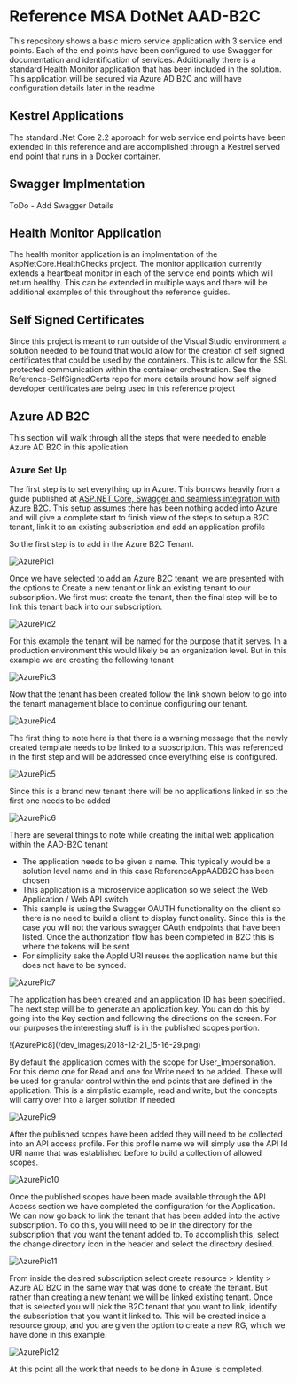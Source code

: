 # Reference MSA DotNet AAD-B2C
This repository shows a basic micro service application with 3 service end points. Each of the end points have been configured to use Swagger for documentation and identification of services. Additionally there is a standard Health Monitor application that has been included in the solution. This application will be secured via Azure AD B2C and will have configuration details later in the readme

## Kestrel Applications
The standard .Net Core 2.2 approach for web service end points have been extended in this reference and are accomplished through a Kestrel served end point that runs in a Docker container.

## Swagger Implmentation
ToDo - Add Swagger Details

## Health Monitor Application
The health monitor application is an implmentation of the AspNetCore.HealthChecks project. The monitor application currently extends a heartbeat monitor in each of the service end points which will return healthy. This can be extended in multiple ways and there will be additional examples of this throughout the reference guides.

## Self Signed Certificates
Since this project is meant to run outside of the Visual Studio environment a solution needed to be found that would allow for the creation of self signed certificates that could be used by the containers. This is to allow for the SSL protected communication within the container orchestration. See the Reference-SelfSignedCerts repo for more details around how self signed developer certificates are being used in this reference project

## Azure AD B2C
This section will walk through all the steps that were needed to enable Azure AD B2C in this application

### Azure Set Up
The first step is to set everything up in Azure. This borrows heavily from a guide published at [ASP.NET Core, Swagger and seamless integration with Azure B2C](http://blog.codenova.pl/post/asp-net-core-swagger-and-seamless-integration-with-azure-b2c). This setup assumes there has been nothing added into Azure and will give a complete start to finish view of the steps to setup a B2C tenant, link it to an existing subscription and add an application profile

So the first step is to add in the Azure B2C Tenant.

![AzurePic1](/dev_images/2018-12-21_14-35-52.png)

Once we have selected to add an Azure B2C tenant, we are presented with the options to Create a new tenant or link an existing tenant to our subscription. We first must create the tenant, then the final step will be to link this tenant back into our subscription. 

![AzurePic2](/dev_images/2018-12-21_14-49-39.png)

For this example the tenant will be named for the purpose that it serves. In a production environment this would likely be an organization level. But in this example we are creating the following tenant

![AzurePic3](/dev_images/2018-12-21_14-53-02.png)

Now that the tenant has been created follow the link shown below to go into the tenant management blade to continue configuring our tenant. 

![AzurePic4](/dev_images/2018-12-21_14-58-10.png)

The first thing to note here is that there is a warning message that the newly created template needs to be linked to a subscription. This was referenced in the first step and will be addressed once everything else is configured.

![AzurePic5](/dev_images/2018-12-21_15-00-37.png)

Since this is a brand new tenant there will be no applications linked in so the first one needs to be added

![AzurePic6](/dev_images/2018-12-21_15-03-44.png)

There are several things to note while creating the initial web application within the AAD-B2C tenant
* The application needs to be given a name. This typically would be a solution level name and in this case ReferenceAppAADB2C has been chosen
* This application is a microservice application so we select the Web Application / Web API switch
* This sample is using the Swagger OAUTH functionality on the client so there is no need to build a client to display functionality. Since this is the case you will not the various swagger OAuth endpoints that have been listed. Once the authorization flow has been completed in B2C this is where the tokens will be sent
* For simplicity sake the AppId URI reuses the application name but this does not have to be synced. 

![AzurePic7](/dev_images/2018-12-21_15-09-12.png)

The application has been created and an application ID has been specified. The next step will be to generate an application key. You can do this by going into the Key section and following the directions on the screen. For our purposes the interesting stuff is in the published scopes portion.

!{AzurePic8](/dev_images/2018-12-21_15-16-29.png)

By default the application comes with the scope for User_Impersonation. For this demo one for Read and one for Write need to be added. These will be used for granular control within the end points that are defined in the application. This is a simplistic example, read and write, but the concepts will carry over into a larger solution if needed

![AzurePic9](/dev_images/2018-12-21_15-22-34.png)

After the published scopes have been added they will need to be collected into an API access profile. For this profile name we will simply use the API Id URI name that was established before to build a collection of allowed scopes.

![AzurePic10](/dev_images/2018-12-21_15-28-00.png)

Once the published scopes have been made available through the API Access section we have completed the configuration for the Application. We can now go back to link the tenant that has been added into the active subscription. To do this, you will need to be in the directory for the subscription that you want the tenant added to. To accomplish this, select the change directory icon in the header and select the directory desired.

![AzurePic11](/dev_images/2018-12-21_15-32-00.png)

From inside the desired subscription select create resource > Identity > Azure AD B2C in the same way that was done to create the tenant. But rather than creating a new tenant we will be linked existing tenant. Once that is selected you will pick the B2C tenant that you want to link, identify the subscription that you want it linked to. This will be created inside a resource group, and you are given the option to create a new RG, which we have done in this example. 

![AzurePic12](/dev_images/2018-12-21_15-35-46.png)

At this point all the work that needs to be done in Azure is completed. 
